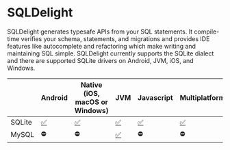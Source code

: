 # SQLDelight

SQLDelight generates typesafe APIs from your SQL statements. It compile-time verifies your schema, statements, and migrations and provides IDE features like autocomplete and refactoring which make writing and maintaining SQL simple. SQLDelight currently supports the SQLite dialect and there are supported SQLite drivers on Android, JVM, iOS, and Windows.

|  | Android | Native (iOS, macOS or Windows) | JVM | Javascript | Multiplatform |
| --- | --- | --- | --- | --- | --- |
| SQLite | [✅](android_sqlite) | [✅](native_sqlite) | [✅](jvm_sqlite) | [✅](js_sqlite) | [✅](multiplatform_sqlite)
| MySQL | ⛔️ | ⛔️ | [✅](jvm_mysql) | ⛔️ | ⛔️ | ⛔️ |
